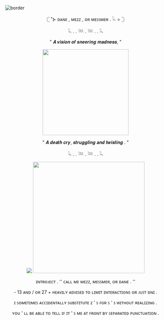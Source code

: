 ![border](https://i.postimg.cc/sfbLMk4C/Untitled63-20241123003453.png)
<p align="center"> 𓊆 ˚⊱ ᴅᴀɴᴇ  ,  ᴍᴇᴢᴢ  ,  ᴏʀ ᴍᴇꜱꜱᴍᴇʀ  .  𓆗 ⟡ 𓊇
<p align="center"> 𓆗  .   .   𓆙  .  𓆙  .   .  𓆗
<p align="center"> " 𝑨 𝒗𝒊𝒔𝒊𝒐𝒏 𝒐𝒇 𝒔𝒏𝒆𝒆𝒓𝒊𝒏𝒈 𝒎𝒂𝒅𝒏𝒆𝒔𝒔, "
<p align="center">
  <img src="https://i.postimg.cc/xTWZf2xh/Untitled65-20241123014704.png" width="270"/>
</p>
<p align="center">  " 𝑨 𝒅𝒆𝒂𝒕𝒉 𝒄𝒓𝒚, 𝒔𝒕𝒓𝒖𝒈𝒈𝒍𝒊𝒏𝒈 𝒂𝒏𝒅 𝒕𝒘𝒊𝒔𝒕𝒊𝒏𝒈 . " 
<p align="center"> 𓆗  .  .   𓆙  .  𓆙  .  .  𓆗 
<p align="center">
  <img src="<p align="center">
  <img src="https://i.postimg.cc/kG1xyzgW/Untitled67-20241123021741.png" width="350"/>
</p>
<p align="center"> ɪɴᴛʀᴏᴊᴇᴄᴛ . '' ᴄᴀʟʟ ᴍᴇ ᴍᴇᴢᴢ, ᴍᴇꜱꜱᴍᴇʀ, ᴏʀ ᴅᴀɴᴇ . ''
<p align="center"> - 13 ᴀɴᴅ  /  ᴏʀ 27 + ʜᴇᴀᴠɪʟʏ ᴀᴅᴠɪꜱᴇᴅ ᴛᴏ ʟɪᴍɪᴛ ɪɴᴛᴇʀᴀᴄᴛɪᴏɴꜱ ᴏʀ ᴊᴜꜱᴛ ᴅɴɪ .
<p align="center"> ɪ ꜱᴏᴍᴇᴛɪᴍᴇꜱ ᴀᴄᴄɪᴅᴇɴᴛᴀʟʟʏ ꜱᴜʙꜱᴛɪᴛᴜᴛᴇ ᴢ ' ꜱ ꜰᴏʀ  ꜱ ' ꜱ  ᴡɪᴛʜᴏᴜᴛ ʀᴇᴀʟɪᴢɪɴɢ . 
<p align="center"> ʏᴏᴜ ' ʟʟ ʙᴇ ᴀʙʟᴇ ᴛᴏ ᴛᴇʟʟ ɪꜰ ɪᴛ ' ꜱ ᴍᴇ ᴀᴛ ꜰʀᴏɴᴛ ʙʏ ꜱᴇᴘᴀʀᴀᴛᴇᴅ ᴘᴜɴᴄᴛᴜᴀᴛɪᴏɴ  .
 
